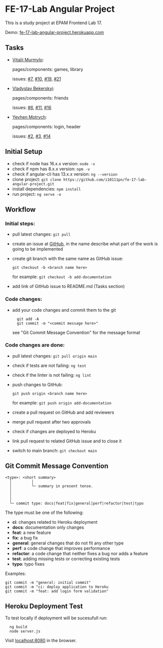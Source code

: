 # FE-17-Lab Angular Project

This is a study project at EPAM Frontend Lab 17.

Demo: [fe-17-lab-angular-project.herokuapp.com](https://fe-17-lab-angular-project.herokuapp.com/)

## Tasks

* [Vitalii Murmylo](https://github.com/VitaliiMurmylo):

  pages/components: games, library

  issues:
  [#7](https://github.com/i10111pn/fe-17-lab-angular-project/issues/7),
  [#10](https://github.com/i10111pn/fe-17-lab-angular-project/issues/10),
  [#19](https://github.com/i10111pn/fe-17-lab-angular-project/issues/19),
  [#21](https://github.com/i10111pn/fe-17-lab-angular-project/issues/21)

* [Vladyslav Bekerskyi](https://github.com/bekerskyi):

  pages/components: friends

  issues: 
  [#6](https://github.com/i10111pn/fe-17-lab-angular-project/issues/6),
  [#11](https://github.com/i10111pn/fe-17-lab-angular-project/issues/11),
  [#16](https://github.com/i10111pn/fe-17-lab-angular-project/issues/16)


* [Yevhen Motrych](https://github.com/i10111pn): 

  pages/components: login, header

  issues: 
  [#2](https://github.com/i10111pn/fe-17-lab-angular-project/issues/2),
  [#3](https://github.com/i10111pn/fe-17-lab-angular-project/issues/3),
  [#14](https://github.com/i10111pn/fe-17-lab-angular-project/issues/14)  

## Initial Setup

* check if node has 16.x.x version: `node -v`
* check if npm has 8.x.x version: `npm -v`
* check if angular-cli has 13.x.x version: `ng --version`
* clone project: `git clone https://github.com/i10111pn/fe-17-lab-angular-project.git`
* install dependencies: `npm install`
* run project: `ng serve -o`

## Workflow

### Initial steps:
* pull latest changes: `git pull`

* create an issue at [GitHub](https://github.com/i10111pn/fe-17-lab-angular-project/issues), in the name describe what part of the work is going to be implemented

* create git branch with the same name as GitHub issue:

  `git checkout -b <branch name here>`

  for example: `git checkout -b add-documentation`

* add link of GitHub issue to README.md (Tasks section)

### Code changes:

* add your code changes and commit them to the git
 
  ```
    git add -A
    git commit -m "<commit message here>"
  ```

  see "Git Commit Message Convention" for the message format

### Code changes are done:

* pull latest changes: `git pull origin main`
* check if tests are not failing: `ng test`
* check if the linter is not failing: `ng lint`

* push changes to GitHub:

  `git push origin <branch name here>`

  for example: `git push origin add-documentation`

* create a pull request on GitHub and add reviewers
* merge pull request after two approvals
* check if changes are deployed to Heroku
* link pull request to related GitHub issue and to close it
* switch to main branch: `git checkout main`

## Git Commit Message Convention

```
<type>: <short summary>
  │         │
  │         └─ summary in present tense.
  │       
  │       
  │
  └─ commit type: docs|feat|fix|general|perf|refactor|test|typo
```

The type must be one of the following:

* **ci**: changes related to Heroku deployment
* **docs**: documentation only changes
* **feat**: a new feature
* **fix**: a bug fix
* **general**: general changes that do not fit any other type
* **perf**: a code change that improves performance
* **refactor**: a code change that neither fixes a bug nor adds a feature
* **test**: adding missing tests or correcting existing tests
* **typo**: typo fixes

Examples:

```
git commit -m "general: initial commit"
git commit -m "ci: deploy application to Heroku
git commit -m "feat: add login form validation"
```

## Heroku Deployment Test

  To test locally if deployment will be sucesufull run:

  ```
    ng build
    node server.js
  ```

  Visit [localhost:8080](http://localhost:8080/) in the browser.

